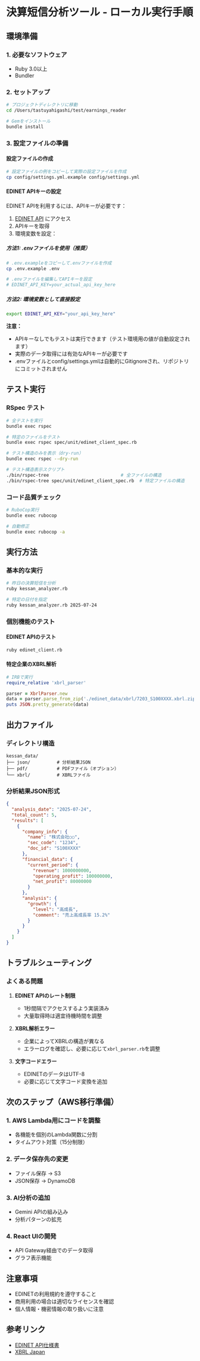 # 決算短信分析ツール - ローカル実行手順

## 環境準備

### 1. 必要なソフトウェア
- Ruby 3.0以上
- Bundler

### 2. セットアップ
```bash
# プロジェクトディレクトリに移動
cd /Users/tastuyahigashi/test/earnings_reader

# Gemをインストール
bundle install
```

### 3. 設定ファイルの準備

#### 設定ファイルの作成

```bash
# 設定ファイルの例をコピーして実際の設定ファイルを作成
cp config/settings.yml.example config/settings.yml
```

#### EDINET APIキーの設定

EDINET APIを利用するには、APIキーが必要です：

1. [EDINET API](https://disclosure.edinet-fsa.go.jp/) にアクセス
2. APIキーを取得
3. 環境変数を設定：

##### 方法1: .envファイルを使用（推奨）

```bash
# .env.exampleをコピーして.envファイルを作成
cp .env.example .env

# .envファイルを編集してAPIキーを設定
# EDINET_API_KEY=your_actual_api_key_here
```

##### 方法2: 環境変数として直接設定

```bash
export EDINET_API_KEY="your_api_key_here"
```

**注意：** 
- APIキーなしでもテストは実行できます（テスト環境用の値が自動設定されます）
- 実際のデータ取得には有効なAPIキーが必要です
- .envファイルとconfig/settings.ymlは自動的にGitignoreされ、リポジトリにコミットされません

## テスト実行

### RSpec テスト

```bash
# 全テストを実行
bundle exec rspec

# 特定のファイルをテスト
bundle exec rspec spec/unit/edinet_client_spec.rb

# テスト構造のみを表示（dry-run）
bundle exec rspec --dry-run

# テスト構造表示スクリプト
./bin/rspec-tree                           # 全ファイルの構造
./bin/rspec-tree spec/unit/edinet_client_spec.rb  # 特定ファイルの構造
```

### コード品質チェック

```bash
# RuboCop実行
bundle exec rubocop

# 自動修正
bundle exec rubocop -a
```

## 実行方法

### 基本的な実行
```bash
# 昨日の決算短信を分析
ruby kessan_analyzer.rb

# 特定の日付を指定
ruby kessan_analyzer.rb 2025-07-24
```

### 個別機能のテスト

#### EDINET APIのテスト
```bash
ruby edinet_client.rb
```

#### 特定企業のXBRL解析
```ruby
# IRBで実行
require_relative 'xbrl_parser'

parser = XbrlParser.new
data = parser.parse_from_zip('./edinet_data/xbrl/7203_S100XXXX.xbrl.zip')
puts JSON.pretty_generate(data)
```

## 出力ファイル

### ディレクトリ構造
```
kessan_data/
├── json/          # 分析結果JSON
├── pdf/           # PDFファイル（オプション）
└── xbrl/          # XBRLファイル
```

### 分析結果JSON形式
```json
{
  "analysis_date": "2025-07-24",
  "total_count": 5,
  "results": [
    {
      "company_info": {
        "name": "株式会社○○",
        "sec_code": "1234",
        "doc_id": "S100XXXX"
      },
      "financial_data": {
        "current_period": {
          "revenue": 1000000000,
          "operating_profit": 100000000,
          "net_profit": 80000000
        }
      },
      "analysis": {
        "growth": {
          "level": "高成長",
          "comment": "売上高成長率 15.2%"
        }
      }
    }
  ]
}
```

## トラブルシューティング

### よくある問題

1. **EDINET APIのレート制限**
   - 1秒間隔でアクセスするよう実装済み
   - 大量取得時は適宜待機時間を調整

2. **XBRL解析エラー**
   - 企業によってXBRLの構造が異なる
   - エラーログを確認し、必要に応じて`xbrl_parser.rb`を調整

3. **文字コードエラー**
   - EDINETのデータはUTF-8
   - 必要に応じて文字コード変換を追加

## 次のステップ（AWS移行準備）

### 1. AWS Lambda用にコードを調整
- 各機能を個別のLambda関数に分割
- タイムアウト対策（15分制限）

### 2. データ保存先の変更
- ファイル保存 → S3
- JSON保存 → DynamoDB

### 3. AI分析の追加
- Gemini APIの組み込み
- 分析パターンの拡充

### 4. React UIの開発
- API Gateway経由でのデータ取得
- グラフ表示機能

## 注意事項

- EDINETの利用規約を遵守すること
- 商用利用の場合は適切なライセンスを確認
- 個人情報・機密情報の取り扱いに注意

## 参考リンク

- [EDINET API仕様書](https://disclosure2dl.edinet-fsa.go.jp/guide/static/disclosure/WCUEDS02.html)
- [XBRL Japan](https://www.xbrl.org/jp/)

